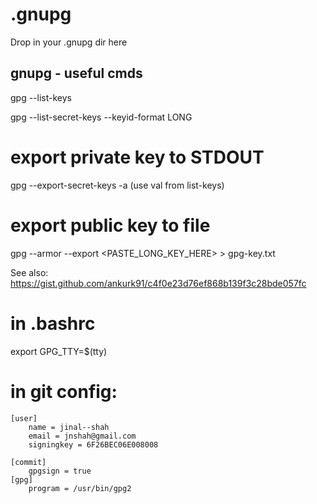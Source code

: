 # .gnupg

Drop in your .gnupg dir here

## gnupg - useful cmds

gpg --list-keys

gpg --list-secret-keys --keyid-format LONG

# export private key to STDOUT
gpg --export-secret-keys -a <key id> (use val from list-keys)

# export public key to file
gpg --armor --export <PASTE_LONG_KEY_HERE> > gpg-key.txt

See also: https://gist.github.com/ankurk91/c4f0e23d76ef868b139f3c28bde057fc

# in .bashrc
export GPG_TTY=$(tty)

# in git config:
    [user]
        name = jinal--shah
        email = jnshah@gmail.com
        signingkey = 6F26BEC06E008008

    [commit]
        gpgsign = true
    [gpg]
        program = /usr/bin/gpg2

